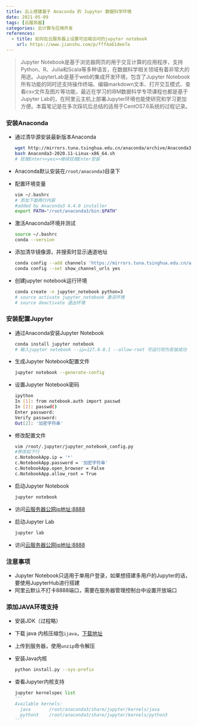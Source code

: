 ```yaml
---
title: 云上搭建基于 Anaconda 的 Jupyter 数据科学环境
date: 2021-05-09
tags: [云服务器]
categories: 云计算与应用开发
references:
  - title: 如何在云服务器上设置可远端访问的jupyter notebook
    url: https://www.jianshu.com/p/fff4a61dee7a
---
```


> Jupyter Notebook是基于浏览器网页的用于交互计算的应用程序，支持Python、R、Julia和Scala等多种语言，在数据科学相关领域有着非常大的用途。JupyterLab是基于web的集成开发环境，包含了Jupyter Notebook所有功能的同时还支持操作终端、编辑markdown文本、打开交互模式、查看csv文件及图片等功能，最近在学习的IBM数据科学专项课程也都是基于Jupyter Lab的，在阿里云主机上部署Jupyter环境也能使研究和学习更加方便。本篇笔记是在多次踩坑后总结的适用于CentOS7.6系统的过程记录。

<!--more-->

### 安装Anaconda

- 通过清华源安装最新版本Anaconda

  ```bash
  wget http://mirrors.tuna.tsinghua.edu.cn/anaconda/archive/Anaconda3-2020.11-Linux-x86_64.sh
  bash Anaconda3-2020.11-Linux-x86_64.sh
  # 狂按Enter>>yes>>继续狂按Enter安装
  ```

- Anaconda默认安装在`/root/anaconda3`目录下

- 配置环境变量

  ```bash
  vim ~/.bashrc
  # 添加下面两行内容
  #added by Anaconda3 4.4.0 installer
  export PATH="/root/anaconda3/bin:$PATH"
  ```
  
- 激活Anaconda环境并测试

  ```bash
  source ~/.bashrc
  conda --version
  ```

- 添加清华镜像源，并搜索时显示通道地址

  ```bash
  conda config --add channels 'https://mirrors.tuna.tsinghua.edu.cn/anaconda/pkgs/free/'
  conda config --set show_channel_urls yes
  ```

- 创建jupyter notebook运行环境

  ```bash
  conda create -n jupyter_notebook python=3
  # source activate jupyter_notebook 激活环境
  # source deactivate 退出环境
  ```

### 安装配置Jupyter

- 通过Anaconda安装Jupyter Notebook

  ```bash
  conda install jupyter notebook
  # 输入jupyter notebook --ip=127.0.0.1 --allow-root 可运行则为安装成功
  ```

- 生成Jupyter Notebook配置文件

  ```bash
  jupyter notebook --generate-config
  ```

- 设置Jupyter Notebook密码

  ```bash
  ipython
  In [1]: from notebook.auth import passwd
  In [2]: passwd()
  Enter password: 
  Verify password: 
  Out[2]: '加密字符串'
  ```

- 修改配置文件

  ```bash
  vim /root/.jupyter/jupyter_notebook_config.py
  #修改如下行
  c.NotebookApp.ip = '*'
  c.NotebookApp.password = '加密字符串'
  c.NotebookApp.open_browser = False
  c.NotebookApp.allow_root = True
  ```

- 启动Jupyter Notebook

  ```bash
  jupyter notebook
  ```

- 访问[云服务器公网ip地址:8888](http://106.15.200.147:8888/)

- 启动Jupyter Lab

  ```bash
  jupyter lab
  ```

- 访问[云服务器公网ip地址:8888](http://106.15.200.147:8888/)

### 注意事项

- Jupyter Notebook只适用于单用户登录，如果想搭建多用户的Jupyter的话，要使用JupyterHub进行搭建
- 阿里云默认不打卡8888端口，需要在服务器管理控制台中设置开放端口

### 添加JAVA环境支持

- 安装JDK（过程略）

- 下载 java 内核压缩包`ijava`，[下载地址](https://github.com/SpencerPark/IJava/releases)

- 上传到服务器，使用`unzip`命令解压

- 安装Java内核

  ```bash
  python install.py --sys-prefix
  ```

- 查看Jupyter内核支持

  ```python
  jupyter kernelspec list
  '''
  Available kernels:
    java       /root/anaconda3/share/jupyter/kernels/java
    python3    /root/anaconda3/share/jupyter/kernels/python3
  '''
  ```

  

